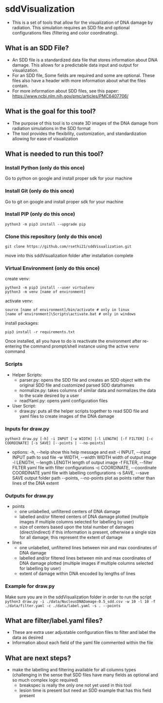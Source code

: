 # sddVisualization

- This is a set of tools that allow for the visualization of DNA damage by radiation. This simulation requires an SDD file and optional configurations files (filtering and color coordinating).

## What is an SDD File?

- An SDD file is a standardized data file that stores information about DNA damage. This allows for a predictable data input and output for visualization.
- For an SDD file, Some fields are required and some are optional. These files also have a header with more information about what the files contain.
- For more information about SDD files, see this paper: https://www.ncbi.nlm.nih.gov/pmc/articles/PMC6407706/ 

## What is the goal for this tool?

- The purpose of this tool is to create 3D images of the DNA damage from radiation simulations in the SDD format
- The tool provides the flexibility, customization, and standardization allowing for ease of visualization

## What is needed to run this tool?

### Install Python (only do this once)
Go to python on google and install proper sdk for your machine

### Install Git (only do this once)
Go to git on google and install proper sdk for your machine

### Install PIP (only do this once)
```
python3 -m pip3 install --upgrade pip
```
### Clone this repository (only do this once)
```
git clone https://github.com/rsethi21/sddVisualization.git
```
move into this sddVisualization folder after installation complete
### Virtual Environment (only do this once)

create venv:
```
python3 -m pip3 install --user virtualenv
python3 -m venv [name of environment]
```
activate venv:
```
source [name of environment]/bin/activate # only in linux
[name of environment]\Scripts\activate.bat # only in windows
```
install packages:
```
pip3 install -r requirements.txt
```
Once installed, all you have to do is reactivate the environment after re-entering the command prompt/shell instance using the active venv command

### Scripts

- Helper Scripts:
    -  parser.py: opens the SDD file and creates an SDD object with the original SDD file and customized parsed SDD dataframes
    - normalize.py: takes columns of similar data and normalizes the data to the scale desired by a user
    - readYaml.py: opens yaml configuration files
- User Script:
    - draw.py: puts all the helper scripts together to read SDD file and yaml files to create images of the DNA damage

### Inputs for draw.py

```python3 draw.py [-h] -i INPUT [-w WIDTH] [-l LENGTH] [-f FILTER] [-c COORDINATE] [-s SAVE] [--points | --no-points]```

- options:
  -h, --help            show this help message and exit
  -i INPUT, --input INPUT
                        path to ssd file
  -w WIDTH, --width WIDTH
                        width of output image
  -l LENGTH, --length LENGTH
                        length of output image
  -f FILTER, --filter FILTER
                        yaml file with filter configurations
  -c COORDINATE, --coordinate COORDINATE
                        yaml file with labelling configurations
  -s SAVE, --save SAVE  output folder path
  --points, --no-points
                        plot as points rather than lines of the DNA extent

### Outputs for draw.py

- points
    - one unlabelled, unfiltered centers of DNA damage
    - labelled and/or filtered centers of DNA damage plotted (multiple images if multiple columns selected for labelling by user)
    - size of centers based upon the total number of damages (direct/indirect) if this information is present, otherwise a single size for all damage; this represent the extent of damage
- lines
    - one unlabelled, unfiltered lines between min and max coordinates of DNA damage
    - labelled and/or filtered lines between min and max coordinates of DNA damage plotted (multiple images if multiple columns selected for labelling by user)
    - extent of damage within DNA encoded by lengths of lines

### Example for draw.py

Make sure you are in the sddVisualization folder in order to run the script
```python3 draw.py -i ./data/NucleusDNADamage-0.5_sdd.csv -w 10 -l 10 -f ./data/filter.yaml -c ./data/label.yaml -s . --points```

## What are filter/label.yaml files?

- These are extra user adjustable configuration files to filter and label the data as desired
- Information about each field of the yaml file commented within the file

## What are next steps?

- make the labelling and filtering available for all columns types (challenging in the sense that SDD files have many fields as optional and so much complex logic required)
    - breakspec is really the only one not yet used in this tool
    - lesion time is present but need an SDD example that has this field present
